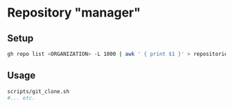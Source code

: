 # Repository "manager"

## Setup
```bash
gh repo list <ORGANIZATION> -L 1000 | awk ' { print $1 }' > repositories.txt
```

## Usage

```bash
scripts/git_clone.sh
#... etc.
```
